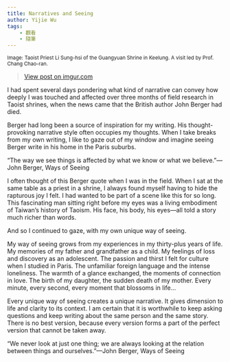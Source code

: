```yaml
---
title: Narratives and Seeing
author: Yijie Wu
tags:
    - 觀看
    - 隨筆
---
```

<small>Image: Taoist Priest Li Sung-hsi of the Guangyuan Shrine in Keelung. A visit led by Prof. Chang Chao-ran.</small>
<blockquote class="imgur-embed-pub" lang="en" data-id="yeE1rZX"><a href="//imgur.com/yeE1rZX">View post on imgur.com</a></blockquote><script async src="//s.imgur.com/min/embed.js" charset="utf-8"></script>


I had spent several days pondering what kind of narrative can convey how deeply I was touched and affected over three months of field research in Taoist shrines, when the news came that the British author John Berger had died.

Berger had long been a source of inspiration for my writing. His thought-provoking narrative style often occupies my thoughts. When I take breaks from my own writing, I like to gaze out of my window and imagine seeing Berger write in his home in the Paris suburbs.

“The way we see things is affected by what we know or what we believe.”—John Berger, Ways of Seeing

I often thought of this Berger quote when I was in the field. When I sat at the same table as a priest in a shrine, I always found myself having to hide the rapturous joy I felt. I had wanted to be part of a scene like this for so long. This fascinating man sitting right before my eyes was a living embodiment of Taiwan’s history of Taoism. His face, his body, his eyes—all told a story much richer than words.

And so I continued to gaze, with my own unique way of seeing.

My way of seeing grows from my experiences in my thirty-plus years of life. My memories of my father and grandfather as a child. My feelings of loss and discovery as an adolescent. The passion and thirst I felt for culture when I studied in Paris. The unfamiliar foreign language and the intense loneliness. The warmth of a glance exchanged, the moments of connection in love. The birth of my daughter, the sudden death of my mother. Every minute, every second, every moment that blossoms in life…

Every unique way of seeing creates a unique narrative. It gives dimension to life and clarity to its context. I am certain that it is worthwhile to keep asking questions and keep writing about the same person and the same story. There is no best version, because every version forms a part of the perfect version that cannot be taken away.

“We never look at just one thing; we are always looking at the relation between things and ourselves.”—John Berger, Ways of Seeing
